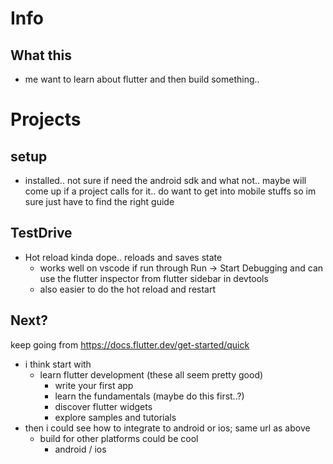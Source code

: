 # Info
## What this
- me want to learn about flutter and then build something..


# Projects
## setup
* installed.. not sure if need the android sdk and what not.. maybe will come up if a project calls for it.. do want to get into mobile stuffs so im sure just have to find the right guide

## TestDrive
- Hot reload kinda dope.. reloads and saves state
    - works well on vscode if run through Run -> Start Debugging and can use the flutter inspector from flutter sidebar in devtools
    - also easier to do the hot reload and restart

## Next?
keep going from https://docs.flutter.dev/get-started/quick
- i think start with
    - learn flutter development (these all seem pretty good)
        - write your first app
        - learn the fundamentals (maybe do this first..?)
        - discover flutter widgets
        - explore samples and tutorials
- then i could see how to integrate to android or ios; same url as above
    - build for other platforms could be cool
        - android / ios
